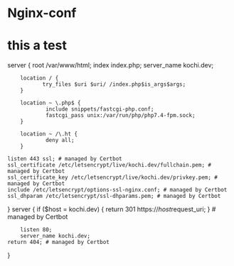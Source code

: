 # Nginx-conf
# this a test
server {
        root /var/www/html;
        index index.php;
        server_name kochi.dev;

        location / {
               try_files $uri $uri/ /index.php$is_args$args;
        }

        location ~ \.php$ {
                include snippets/fastcgi-php.conf;
                fastcgi_pass unix:/var/run/php/php7.4-fpm.sock;
        }

        location ~ /\.ht {
                deny all;
        }

    listen 443 ssl; # managed by Certbot
    ssl_certificate /etc/letsencrypt/live/kochi.dev/fullchain.pem; # managed by Certbot
    ssl_certificate_key /etc/letsencrypt/live/kochi.dev/privkey.pem; # managed by Certbot
    include /etc/letsencrypt/options-ssl-nginx.conf; # managed by Certbot
    ssl_dhparam /etc/letsencrypt/ssl-dhparams.pem; # managed by Certbot

}
server {
    if ($host = kochi.dev) {
        return 301 https://$host$request_uri;
    } # managed by Certbot


        listen 80;
        server_name kochi.dev;
    return 404; # managed by Certbot


}

